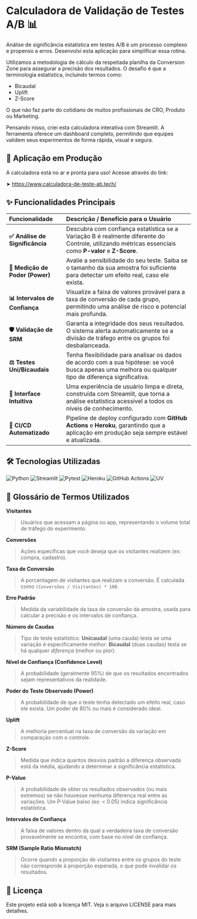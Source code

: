 # Calculadora de Validação de Testes A/B 📊

 Análise de significância estatística em testes A/B é um processo complexo e propenso a erros. Desenvolvi esta aplicação para simplificar essa rotina.

Utilizamos a metodologia de cálculo da respeitada planilha da Conversion Zone para assegurar a precisão dos resultados. O desafio é que a terminologia estatística, incluindo termos como:

- Bicaudal
- Uplift
- Z-Score

O que não faz parte do cotidiano de muitos profissionais de CRO, Produto ou Marketing.

Pensando nisso, criei esta calculadora interativa com Streamlit. A ferramenta oferece um dashboard completo, permitindo que equipes validem seus experimentos de forma rápida, visual e segura.

## 🚀 Aplicação em Produção
A calculadora está no ar e pronta para uso! Acesse através do link:

➤ https://www.calculadora-de-teste-ab.tech/

## ✨ Funcionalidades Principais

| Funcionalidade | Descrição / Benefício para o Usuário |
| :--- | :--- |
| **✅ Análise de Significância** | Descubra com confiança estatística se a Variação B é realmente diferente do Controle, utilizando métricas essenciais como **P-valor** e **Z-Score**. |
| **🔋 Medição de Poder (Power)** | Avalie a sensibilidade do seu teste. Saiba se o tamanho da sua amostra foi suficiente para detectar um efeito real, caso ele exista. |
| **📊 Intervalos de Confiança** | Visualize a faixa de valores provável para a taxa de conversão de cada grupo, permitindo uma análise de risco e potencial mais profunda. |
| **🛡️ Validação de SRM** | Garanta a integridade dos seus resultados. O sistema alerta automaticamente se a divisão de tráfego entre os grupos foi desbalanceada. |
| **⚖️ Testes Uni/Bicaudais** | Tenha flexibilidade para analisar os dados de acordo com a sua hipótese: se você busca apenas uma melhora ou qualquer tipo de diferença significativa. |
| **🎨 Interface Intuitiva** | Uma experiência de usuário limpa e direta, construída com Streamlit, que torna a análise estatística acessível a todos os níveis de conhecimento. |
| **🔄 CI/CD Automatizado** | Pipeline de deploy configurado com **GitHub Actions** e **Heroku**, garantindo que a aplicação em produção seja sempre estável e atualizada. |

## 🛠️ Tecnologias Utilizadas

![Python](https://img.shields.io/badge/Python-3776AB?style=for-the-badge&logo=python&logoColor=white)
![Streamlit](https://img.shields.io/badge/Streamlit-FF4B4B?style=for-the-badge&logo=streamlit&logoColor=white)
![Pytest](https://img.shields.io/badge/Pytest-0A9B71?style=for-the-badge&logo=pytest&logoColor=white)
![Heroku](https://img.shields.io/badge/Heroku-430098?style=for-the-badge&logo=heroku&logoColor=white)
![GitHub Actions](https://img.shields.io/badge/GitHub%20Actions-2088FF?style=for-the-badge&logo=github-actions&logoColor=white)
![UV](https://img.shields.io/badge/uv-Gerenciador%20de%20Pacotes-blue?style=for-the-badge)

## 🧠 Glossário de Termos Utilizados


**Visitantes**
> Usuários que acessam a página ou app, representando o volume total de tráfego do experimento.

**Conversões**
> Ações específicas que você deseja que os visitantes realizem (ex: compra, cadastro).

**Taxa de Conversão**
> A porcentagem de visitantes que realizam a conversão. É calculada como `(Conversões / Visitantes) * 100`.

**Erro Padrão**
> Medida da variabilidade da taxa de conversão da amostra, usada para calcular a precisão e os intervalos de confiança.

**Número de Caudas**
> Tipo de teste estatístico. **Unicaudal** (uma cauda) testa se uma variação é especificamente *melhor*. **Bicaudal** (duas caudas) testa se há qualquer *diferença* (melhor ou pior).

**Nível de Confiança (Confidence Level)**
> A probabilidade (geralmente 95%) de que os resultados encontrados sejam representativos da realidade.

**Poder do Teste Observado (Power)**
> A probabilidade de que o teste tenha detectado um efeito real, caso ele exista. Um poder de 80% ou mais é considerado ideal.

**Uplift**
> A melhoria percentual na taxa de conversão da variação em comparação com o controle.

**Z-Score**
> Medida que indica quantos desvios padrão a diferença observada está da média, ajudando a determinar a significância estatística.

**P-Value**
> A probabilidade de obter os resultados observados (ou mais extremos) se não houvesse nenhuma diferença real entre as variações. Um P-Value baixo (ex: < 0.05) indica significância estatística.

**Intervalos de Confiança**
> A faixa de valores dentro da qual a verdadeira taxa de conversão provavelmente se encontra, com base no nível de confiança.

**SRM (Sample Ratio Mismatch)**
> Ocorre quando a proporção de visitantes entre os grupos do teste não corresponde à proporção esperada, o que pode invalidar os resultados.





## 📜 Licença
Este projeto está sob a licença MIT. Veja o arquivo LICENSE para mais detalhes.